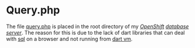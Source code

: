 # Query.php

The file [query.php](query.php) is placed in the root directory of my *[OpenShift](openshift.redhat.com) [database server](http://database.roryclaasen.me)*. The reason for this is due to the lack of dart libraries that can deal with [sql](https://en.wikipedia.org/wiki/SQL) on a browser and not running from [dart vm](https://www.dartlang.org/dart-vm).
